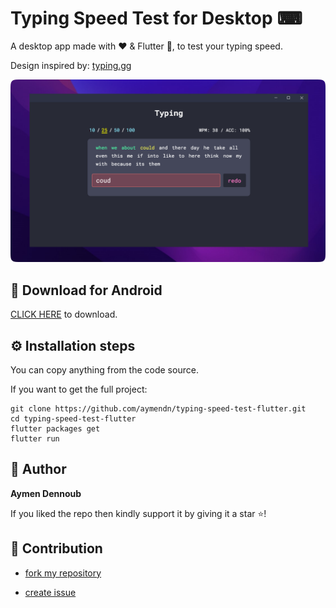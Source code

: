# Typing Speed Test for Desktop ⌨

A desktop app made with ♥ & Flutter 💙, to test your typing speed.

Design inspired by: [typing.gg](https://typings.gg)

![Typing Speed Test for Desktop ⌨](thu.png)

## 📁 Download for Android
[CLICK HERE]() to download.

## ⚙ Installation steps

You can copy anything from the code source.

If you want to get the full project:

```
git clone https://github.com/aymendn/typing-speed-test-flutter.git
cd typing-speed-test-flutter
flutter packages get
flutter run
```

## 🧑 Author

__Aymen Dennoub__

If you liked the repo then kindly support it by giving it a star ⭐!

## 🤝 Contribution

- [fork my repository](https://github.com/aymendn/typing-speed-test-flutter/fork)

- [create issue](https://github.com/aymendn/typing-speed-test-flutter/issues/new)